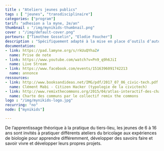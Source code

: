 ```yaml
---
title : "Ateliers jeunes publics"
tags : [ "jeunes", "transdisciplinaire"]
categories: ["program"]
tarif: "adhesion a la myne, 2e/an"
thumbnail : "/img/mynikids-thumbnail.png"
cover : "/img/default-cover.png"
porteurs: ["Timothee Gosselin", "Elodie Foucher"]
description : "Spécifiquement adapté à la mise en place d’outils d’autonomie, les ateliers jeunes publics sont proposés 2 mercredis par mois."
documentation:
- link: https://pad.lamyne.org/s/rkUuQYhaZ#
  name: Prise de note
- link: https://www.youtube.com/watch?v=Pn9_q9h6JiI
  name: Live Stream
- link: https://www.facebook.com/events/1516396091742213
  name: annonce
ressources:
- link: http://www.booksandideas.net/IMG/pdf/2017_07_06_civic-tech.pdf
  name: Clément Mabi - Citizen Hacker (typologie de la civictech)
- link: http://www.remixthecommons.org/2015/04/atlas-interactif-des-chartes-des-communs-urbains/
  name: Charte des communs par le collectif remix the commons
logo : "/img/mynikids-logo.jpg"
recurring: "no"
node: ["mynikids"]

---
```


De l’apprentissage théorique à la pratique du tiers-lieu, les jeunes de 6 à 16 ans sont invités à pratiquer différents ateliers du bricolage aux expériences de biologie pour apprendre différemment, développer des savoirs faire et savoir vivre et développer leurs propres projets.
